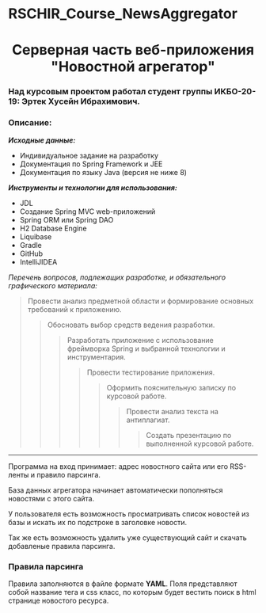 # RSCHIR_Course_NewsAggregator

<h1 align ="center">Серверная часть веб-приложения "Новостной агрегатор"</h1>

### Над курсовым проектом работал студент группы ИКБО-20-19: Эртек Хусейн Ибрахимович.

### Описание:

***Исходные данные:***

- Индивидуальное задание на разработку
- Документация по Spring Framework и JEE
- Документация по языку Java (версия не ниже 8)

***Инструменты и технологии для использования:***

- JDL
- Создание Spring MVC web-приложений
- Spring ORM или Spring DAO
- H2 Database Engine
- Liquibase
- Gradle
- GitHub
- IntelliJIDEA

*Перечень вопросов, подлежащих разработке, и обязательного графического материала:*

> Провести анализ предметной области и формирование основных требований к приложению.
>> Обосновать выбор средств ведения разработки.
>>> Разработать приложение с использование фреймворка Spring и выбранной технологии и инструментария.
>>>> Провести тестирование приложения.
>>>>> Оформить пояснительную записку по курсовой работе.
>>>>>> Провести анализ текста на антиплагиат.
>>>>>>> Создать презентацию по выполненной курсовой работе.

***

Программа на вход принимает: адрес новостного сайта или его RSS-ленты и правило парсинга.

База данных агрегатора начинает автоматически пополняться новостями с этого сайта.

У пользователя есть возможность просматривать список новостей из базы и искать их по подстроке в заголовке новости.

Так же есть возможность удалить уже существующий сайт и скачать добавленые правила парсинга.


### Правила парсинга

Правила заполняются в файле формате **YAML**. Поля представляют собой название тега и css класс, по которым будет вестить поиск в html странице новостого ресурса.
